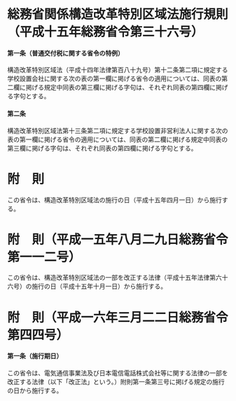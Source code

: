 # 総務省関係構造改革特別区域法施行規則（平成十五年総務省令第三十六号）
#### 第一条（普通交付税に関する省令の特例）
構造改革特別区域法（平成十四年法律第百八十九号）第十二条第二項に規定する学校設置会社に関する次の表の第一欄に掲げる省令の適用については、同表の第二欄に掲げる規定中同表の第三欄に掲げる字句は、それぞれ同表の第四欄に掲げる字句とする。
#### 第二条
構造改革特別区域法第十三条第二項に規定する学校設置非営利法人に関する次の表の第一欄に掲げる省令の適用については、同表の第二欄に掲げる規定中同表の第三欄に掲げる字句は、それぞれ同表の第四欄に掲げる字句とする。
# 附　則
この省令は、構造改革特別区域法の施行の日（平成十五年四月一日）から施行する。
# 附　則（平成一五年八月二九日総務省令第一一二号）
この省令は、構造改革特別区域法の一部を改正する法律（平成十五年法律第六十六号）の施行の日（平成十五年十月一日）から施行する。
# 附　則（平成一六年三月二二日総務省令第四四号）
#### 第一条（施行期日）
この省令は、電気通信事業法及び日本電信電話株式会社等に関する法律の一部を改正する法律（以下「改正法」という。）附則第一条第三号に掲げる規定の施行の日から施行する。
